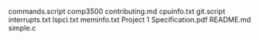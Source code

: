 commands.script
comp3500
contributing.md
cpuinfo.txt
git.script
interrupts.txt
lspci.txt
meminfo.txt
Project 1 Specification.pdf
README.md
simple.c
